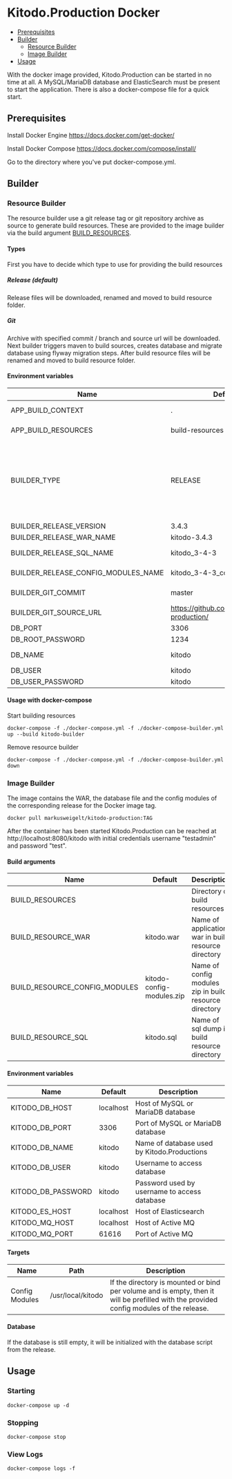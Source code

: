 # Kitodo.Production Docker

 * [Prerequisites](#prerequisites)
 * [Builder](#builder)
   * [Resource Builder](#resource-builder)
   * [Image Builder](#image-builder)
 * [Usage](#usage)

With the docker image provided, Kitodo.Production can be started in no time at all. A MySQL/MariaDB database and ElasticSearch must be present to start the application. There is also a docker-compose file for a quick start.

## Prerequisites

Install Docker Engine
https://docs.docker.com/get-docker/

Install Docker Compose
https://docs.docker.com/compose/install/

Go to the directory where you've put docker-compose.yml.

## Builder

### Resource Builder

The resource builder use a git release tag or git repository archive as source to generate build resources. These are provided to the image builder via the build argument [BUILD_RESOURCES](#build-arguments). 

#### Types

First you have to decide which type to use for providing the build resources

##### Release (default)

Release files will be downloaded, renamed and moved to build resource folder.

##### Git

Archive with specified commit / branch and source url will be downloaded. Next builder triggers maven to build sources, creates database and migrate database using flyway migration steps. After build resource files will be renamed and moved to build resource folder.

#### Environment variables

| Name | Default | Description
| --- | --- | --- |
| APP_BUILD_CONTEXT | . | Directory of Dockerfile-Builder |
| APP_BUILD_RESOURCES | build-resources | Directory of build resource results for application |
| BUILDER_TYPE | RELEASE | available types RELEASE and GIT<br/>- RELEASE means build the build resources by a [Kitodo.Production Release](https://github.com/kitodo/kitodo-production/tags) and its assets<br/>- GIT means build the build resources by commit/branch and |
| BUILDER_RELEASE_VERSION | 3.4.3 | Release version name |
| BUILDER_RELEASE_WAR_NAME | kitodo-3.4.3 | Release asset war file name |
| BUILDER_RELEASE_SQL_NAME | kitodo_3-4-3 | Release assets sql file name |
| BUILDER_RELEASE_CONFIG_MODULES_NAME | kitodo_3-4-3_config_modules | Release asset config modules zip file name |
| BUILDER_GIT_COMMIT | master | Branch or commit of BUILDER_GIT_SOURCE_URL |
| BUILDER_GIT_SOURCE_URL | https://github.com/kitodo/kitodo-production/ | Repository of BUILDER_GIT_COMMIT |
| DB_PORT | 3306 | Port of database |
| DB_ROOT_PASSWORD | 1234 | Root password |
| DB_NAME | kitodo | Database name of Kitodo.Production |
| DB_USER | kitodo | User of DB_NAME |
| DB_USER_PASSWORD | kitodo | Password of DB_USER |

#### Usage with docker-compose

Start building resources 
```
docker-compose -f ./docker-compose.yml -f ./docker-compose-builder.yml up --build kitodo-builder
```

Remove resource builder 
```
docker-compose -f ./docker-compose.yml -f ./docker-compose-builder.yml down
```

### Image Builder

The image contains the WAR, the database file and the config modules of the corresponding release for the Docker image tag.

```
docker pull markusweigelt/kitodo-production:TAG
```

After the container has been started Kitodo.Production can be reached at http://localhost:8080/kitodo with initial credentials username "testadmin" and password "test".

#### Build arguments

| Name | Default | Description
| --- | --- | --- |
| BUILD_RESOURCES |  | Directory of build resources |
| BUILD_RESOURCE_WAR | kitodo.war | Name of application war in build resource directory |
| BUILD_RESOURCE_CONFIG_MODULES | kitodo-config-modules.zip | Name of config modules zip in build resource directory |
| BUILD_RESOURCE_SQL | kitodo.sql | Name of sql dump in build resource directory |

#### Environment variables

| Name | Default | Description
| --- | --- | --- |
| KITODO_DB_HOST | localhost | Host of MySQL or MariaDB database |
| KITODO_DB_PORT | 3306 | Port of MySQL or MariaDB database |
| KITODO_DB_NAME | kitodo | Name of database used by Kitodo.Productions |
| KITODO_DB_USER | kitodo | Username to access database |
| KITODO_DB_PASSWORD | kitodo | Password used by username to access database |
| KITODO_ES_HOST | localhost | Host of Elasticsearch |
| KITODO_MQ_HOST | localhost | Host of Active MQ |
| KITODO_MQ_PORT | 61616 | Port of Active MQ |

#### Targets

| Name | Path | Description
| --- | --- | --- |
| Config Modules | /usr/local/kitodo | If the directory is mounted or bind per volume and is empty, then it will be prefilled with the provided config modules of the release. |

#### Database 

If the database is still empty, it will be initialized with the database script from the release.

## Usage 

### Starting 
```
docker-compose up -d
```

### Stopping 
```
docker-compose stop
```

### View Logs 
```
docker-compose logs -f
```
